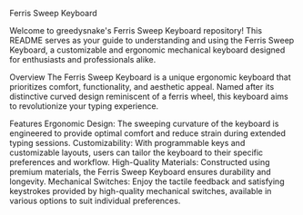 Ferris Sweep Keyboard

Welcome to greedysnake's Ferris Sweep Keyboard repository! This README serves as your guide to understanding and using the Ferris Sweep Keyboard, a customizable and ergonomic mechanical keyboard designed for enthusiasts and professionals alike.

Overview
The Ferris Sweep Keyboard is a unique ergonomic keyboard that prioritizes comfort, functionality, and aesthetic appeal. Named after its distinctive curved design reminiscent of a ferris wheel, this keyboard aims to revolutionize your typing experience.

Features
Ergonomic Design: The sweeping curvature of the keyboard is engineered to provide optimal comfort and reduce strain during extended typing sessions.
Customizability: With programmable keys and customizable layouts, users can tailor the keyboard to their specific preferences and workflow.
High-Quality Materials: Constructed using premium materials, the Ferris Sweep Keyboard ensures durability and longevity.
Mechanical Switches: Enjoy the tactile feedback and satisfying keystrokes provided by high-quality mechanical switches, available in various options to suit individual preferences.

